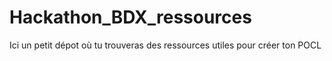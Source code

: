 # Hackathon_BDX_ressources
Ici un petit dépot où tu trouveras des ressources utiles pour créer ton POCL
